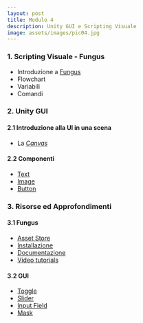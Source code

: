 ```yaml
---
layout: post
title: Modulo 4
description: Unity GUI e Scripting Visuale
image: assets/images/pic04.jpg
---
```


<h3>1. Scripting Visuale - Fungus</h3>

<ul>
    <li>Introduzione a <a href="http://fungusgames.com/" target="_blank">Fungus</a></li>
    <li>Flowchart</li>
    <li>Variabili</li>
    <li>Comandi</li>
</ul>

<h3>2. Unity GUI</h3>

<h4>2.1 Introduzione alla UI in una scena</h4>
<ul>
    <li>La <em><a href="https://docs.unity3d.com/540/Documentation/Manual/UICanvas.html" target="_blank">Canvas</a></em></li>
</ul>

<h4>2.2 Componenti</h4>
<ul>
    <li><a href="https://docs.unity3d.com/Manual/script-Text.html" target="_blank">Text</a></li>
    <li><a href="https://docs.unity3d.com/Manual/script-Image.html" target="_blank">Image</a></li>
    <li><a href="https://docs.unity3d.com/Manual/script-Button.html" target="_blank">Button</a></li>
</ul>

<h3>3. Risorse ed Approfondimenti</h3>

<h4>3.1 Fungus</h4>
<ul>
  <li><a href="https://www.assetstore.unity3d.com/#!/content/34184?aid=1011lHJn" target="_blank">Asset Store</a></li>
  <li><a href="http://fungusdocs.snozbot.com/installation.html" target="_blank">Installazione</a></li>
  <li><a href="http://fungusdocs.snozbot.com/index.html" target="_blank">Documentazione</a></li>
  <li><a href="http://fungusdocs.snozbot.com/tutorial_videos.html" target="_blank">Video tutorials</a></li>
</ul>

<h4>3.2 GUI</h4>
<ul>
  <li><a href="https://docs.unity3d.com/Manual/script-Toggle.html" target="_blank">Toggle</a></li>
  <li><a href="https://docs.unity3d.com/Manual/script-Slider.html" target="_blank">Slider</a></li>
  <li><a href="https://docs.unity3d.com/Manual/script-InputField.html" target="_blank">Input Field</a></li>
  <li><a href="https://docs.unity3d.com/Manual/script-Mask.html" target="_blank">Mask</a></li>
</ul>
